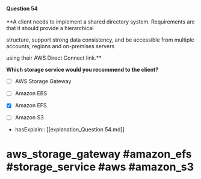 #### Question  54

**A client needs to implement a shared directory system. Requirements are that it should provide a hierarchical

structure, support strong data consistency, and be accessible from multiple accounts, regions and on-premises servers

using their AWS Direct Connect link.**

**Which storage service would you recommend to the client?**

- [ ] AWS Storage Gateway

- [ ] Amazon EBS

- [x] Amazon EFS

- [ ] Amazon S3

- hasExplain:: [[explanation_Question  54.md]]

# aws_storage_gateway #amazon_efs #storage_service #aws #amazon_s3
